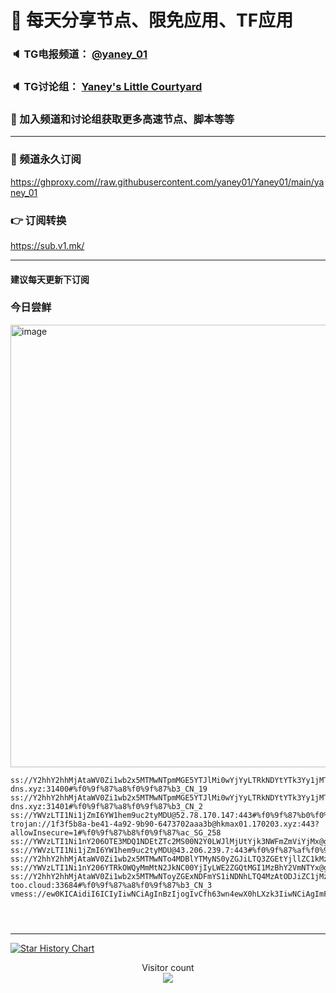 # 🚀 每天分享节点、限免应用、TF应用
### 🔈 TG电报频道： [@yaney_01](https://t.me/yaney_01) 
### 🔈 TG讨论组： [Yaney's Little Courtyard](https://t.me/+caB8IkK7JvMzM2I1)
### 🔔 加入频道和讨论组获取更多高速节点、脚本等等  
***
### 🔗  频道永久订阅
   https://ghproxy.com//raw.githubusercontent.com/yaney01/Yaney01/main/yaney_01
### 👉  订阅转换
   https://sub.v1.mk/
***
#### 建议每天更新下订阅
### 今日尝鲜

<img width="708" alt="image" src="https://user-images.githubusercontent.com/53202722/234147371-6fc0efbe-a66d-4f90-b4ea-a726d478b4cd.png">


```
ss://Y2hhY2hhMjAtaWV0Zi1wb2x5MTMwNTpmMGE5YTJlMi0wYjYyLTRkNDYtYTk3Yy1jMTZlYjI1YTg4Yzc@iplc.jp.fp-dns.xyz:31400#%f0%9f%87%a8%f0%9f%87%b3_CN_19
ss://Y2hhY2hhMjAtaWV0Zi1wb2x5MTMwNTpmMGE5YTJlMi0wYjYyLTRkNDYtYTk3Yy1jMTZlYjI1YTg4Yzc@iplc.jp.fp-dns.xyz:31401#%f0%9f%87%a8%f0%9f%87%b3_CN_2
ss://YWVzLTI1Ni1jZmI6YW1hem9uc2tyMDU@52.78.170.147:443#%f0%9f%87%b0%f0%9f%87%b7_KR_245
trojan://1f3f5b8a-be41-4a92-9b90-6473702aaa3b@hkmax01.170203.xyz:443?allowInsecure=1#%f0%9f%87%b8%f0%9f%87%ac_SG_258
ss://YWVzLTI1Ni1nY206OTE3MDQ1NDEtZTc2MS00N2Y0LWJlMjUtYjk3NWFmZmViYjMx@gzdx.jcnode.top:49001#%f0%9f%87%a8%f0%9f%87%b3_CN_224
ss://YWVzLTI1Ni1jZmI6YW1hem9uc2tyMDU@43.206.239.7:443#%f0%9f%87%af%f0%9f%87%b5_JP_242
ss://Y2hhY2hhMjAtaWV0Zi1wb2x5MTMwNTo4MDBlYTMyNS0yZGJiLTQ3ZGEtYjllZC1kMzdlOWM2YjI3Mjg@00.node.vmssr.info:30001#%f0%9f%87%a8%f0%9f%87%b3_CN_10
ss://YWVzLTI1Ni1nY206YTRkOWQyMmMtN2JkNC00YjIyLWE2ZGQtMGI1MzBhY2VmNTYx@gzdx.jcnode.top:41003#%f0%9f%87%a8%f0%9f%87%b3_CN_232
ss://Y2hhY2hhMjAtaWV0Zi1wb2x5MTMwNToyZGExNDFmYS1iNDNhLTQ4MzAtODJiZC1jMzU1MTRkODE0ZjQ@gdcm.v-too.cloud:33684#%f0%9f%87%a8%f0%9f%87%b3_CN_3
vmess://ew0KICAidiI6ICIyIiwNCiAgInBzIjogIvCfh63wn4ewX0hLXzk3IiwNCiAgImFkZCI6ICJoazQuYWY0OWM0ZTRjMmVmLnNhbmZlbjAwNC5tZSIsDQogICJwb3J0IjogIjQ0MyIsDQogICJpZCI6ICJmYTUyY2M4Zi1lNjQ4LTQ5NmItYTliNi05YTRmOTgyODI5YTEiLA0KICAiYWlkIjogIjAiLA0KICAic2N5IjogImF1dG8iLA0KICAibmV0IjogIndzIiwNCiAgInR5cGUiOiAibm9uZSIsDQogICJob3N0IjogImhrNC5hZjQ5YzRlNGMyZWYuc2FuZmVuMDA0Lm1lIiwNCiAgInBhdGgiOiAiL3poLWNuIiwNCiAgInRscyI6ICJ0bHMiLA0KICAic25pIjogIiINCn0=




```

***

[![Star History Chart](https://api.star-history.com/svg?repos=yaney01/Yaney01&type=Date)](https://star-history.com/#yaney01/Yaney01&Date)


<p align="center"> 
  Visitor count<br>
  <img src="https://profile-counter.glitch.me/yaney01/count.svg" />
</p>
